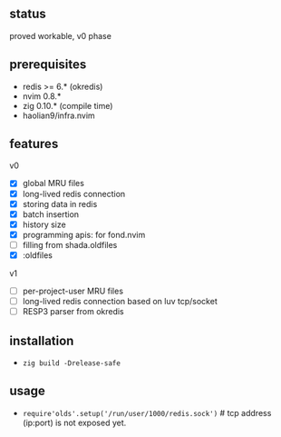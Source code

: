 ## status
proved workable, v0 phase

## prerequisites
* redis >= 6.* (okredis)
* nvim 0.8.*
* zig 0.10.* (compile time)
* haolian9/infra.nvim

## features
v0
* [x] global MRU files
* [x] long-lived redis connection
* [x] storing data in redis
* [x] batch insertion
* [x] history size
* [x] programming apis: for fond.nvim
* [ ] filling from shada.oldfiles
* [x] :oldfiles

v1
* [ ] per-project-user MRU files
* [ ] long-lived redis connection based on luv tcp/socket
* [ ] RESP3 parser from okredis

## installation
* `zig build -Drelease-safe`

## usage
* `require'olds'.setup('/run/user/1000/redis.sock')` # tcp address (ip:port) is not exposed yet.
